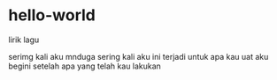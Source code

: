 # hello-world

lirik lagu

serimg kali aku mnduga sering kali aku ini terjadi
untuk apa kau uat aku begini setelah apa yang telah 
kau lakukan 
